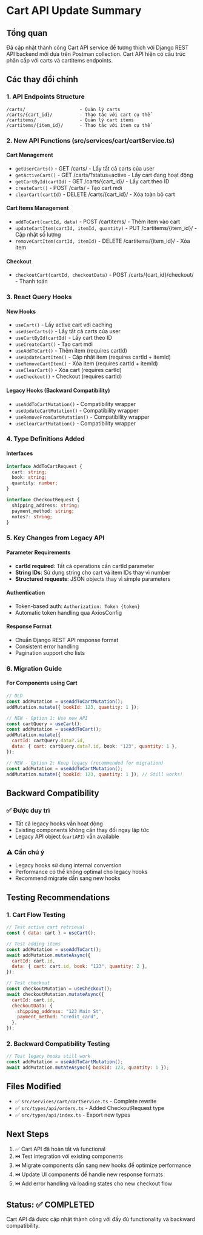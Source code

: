 # Cart API Update Summary

## Tổng quan

Đã cập nhật thành công Cart API service để tương thích với Django REST API backend mới dựa trên Postman collection. Cart API hiện có cấu trúc phân cấp với carts và cartitems endpoints.

## Các thay đổi chính

### 1. API Endpoints Structure

```
/carts/                    - Quản lý carts
/carts/{cart_id}/          - Thao tác với cart cụ thể
/cartitems/                - Quản lý cart items
/cartitems/{item_id}/      - Thao tác với item cụ thể
```

### 2. New API Functions (src/services/cart/cartService.ts)

#### Cart Management

- `getUserCarts()` - GET /carts/ - Lấy tất cả carts của user
- `getActiveCart()` - GET /carts/?status=active - Lấy cart đang hoạt động
- `getCartById(cartId)` - GET /carts/{cart_id}/ - Lấy cart theo ID
- `createCart()` - POST /carts/ - Tạo cart mới
- `clearCart(cartId)` - DELETE /carts/{cart_id}/ - Xóa toàn bộ cart

#### Cart Items Management

- `addToCart(cartId, data)` - POST /cartitems/ - Thêm item vào cart
- `updateCartItem(cartId, itemId, quantity)` - PUT /cartitems/{item_id}/ - Cập nhật số lượng
- `removeCartItem(cartId, itemId)` - DELETE /cartitems/{item_id}/ - Xóa item

#### Checkout

- `checkoutCart(cartId, checkoutData)` - POST /carts/{cart_id}/checkout/ - Thanh toán

### 3. React Query Hooks

#### New Hooks

- `useCart()` - Lấy active cart với caching
- `useUserCarts()` - Lấy tất cả carts của user
- `useCartById(cartId)` - Lấy cart theo ID
- `useCreateCart()` - Tạo cart mới
- `useAddToCart()` - Thêm item (requires cartId)
- `useUpdateCartItem()` - Cập nhật item (requires cartId + itemId)
- `useRemoveCartItem()` - Xóa item (requires cartId + itemId)
- `useClearCart()` - Xóa cart (requires cartId)
- `useCheckout()` - Checkout (requires cartId)

#### Legacy Hooks (Backward Compatibility)

- `useAddToCartMutation()` - Compatibility wrapper
- `useUpdateCartMutation()` - Compatibility wrapper
- `useRemoveFromCartMutation()` - Compatibility wrapper
- `useClearCartMutation()` - Compatibility wrapper

### 4. Type Definitions Added

#### Interfaces

```typescript
interface AddToCartRequest {
  cart: string;
  book: string;
  quantity: number;
}

interface CheckoutRequest {
  shipping_address: string;
  payment_method: string;
  notes?: string;
}
```

### 5. Key Changes from Legacy API

#### Parameter Requirements

- **cartId required**: Tất cả operations cần cartId parameter
- **String IDs**: Sử dụng string cho cart và item IDs thay vì number
- **Structured requests**: JSON objects thay vì simple parameters

#### Authentication

- Token-based auth: `Authorization: Token {token}`
- Automatic token handling qua AxiosConfig

#### Response Format

- Chuẩn Django REST API response format
- Consistent error handling
- Pagination support cho lists

### 6. Migration Guide

#### For Components using Cart

```javascript
// OLD
const addMutation = useAddToCartMutation();
addMutation.mutate({ bookId: 123, quantity: 1 });

// NEW - Option 1: Use new API
const cartQuery = useCart();
const addMutation = useAddToCart();
addMutation.mutate({
  cartId: cartQuery.data?.id,
  data: { cart: cartQuery.data?.id, book: "123", quantity: 1 },
});

// NEW - Option 2: Keep legacy (recommended for migration)
const addMutation = useAddToCartMutation();
addMutation.mutate({ bookId: 123, quantity: 1 }); // Still works!
```

## Backward Compatibility

### ✅ Được duy trì

- Tất cả legacy hooks vẫn hoạt động
- Existing components không cần thay đổi ngay lập tức
- Legacy API object (`cartAPI`) vẫn available

### ⚠️ Cần chú ý

- Legacy hooks sử dụng internal conversion
- Performance có thể không optimal cho legacy hooks
- Recommend migrate dần sang new hooks

## Testing Recommendations

### 1. Cart Flow Testing

```javascript
// Test active cart retrieval
const { data: cart } = useCart();

// Test adding items
const addMutation = useAddToCart();
await addMutation.mutateAsync({
  cartId: cart.id,
  data: { cart: cart.id, book: "123", quantity: 2 },
});

// Test checkout
const checkoutMutation = useCheckout();
await checkoutMutation.mutateAsync({
  cartId: cart.id,
  checkoutData: {
    shipping_address: "123 Main St",
    payment_method: "credit_card",
  },
});
```

### 2. Backward Compatibility Testing

```javascript
// Test legacy hooks still work
const addMutation = useAddToCartMutation();
await addMutation.mutateAsync({ bookId: 123, quantity: 1 });
```

## Files Modified

- ✅ `src/services/cart/cartService.ts` - Complete rewrite
- ✅ `src/types/api/orders.ts` - Added CheckoutRequest type
- ✅ `src/types/api/index.ts` - Export new types

## Next Steps

1. ✅ Cart API đã hoàn tất và functional
2. ⏭️ Test integration với existing components
3. ⏭️ Migrate components dần sang new hooks để optimize performance
4. ⏭️ Update UI components để handle new response formats
5. ⏭️ Add error handling và loading states cho new checkout flow

## Status: ✅ COMPLETED

Cart API đã được cập nhật thành công với đầy đủ functionality và backward compatibility.
